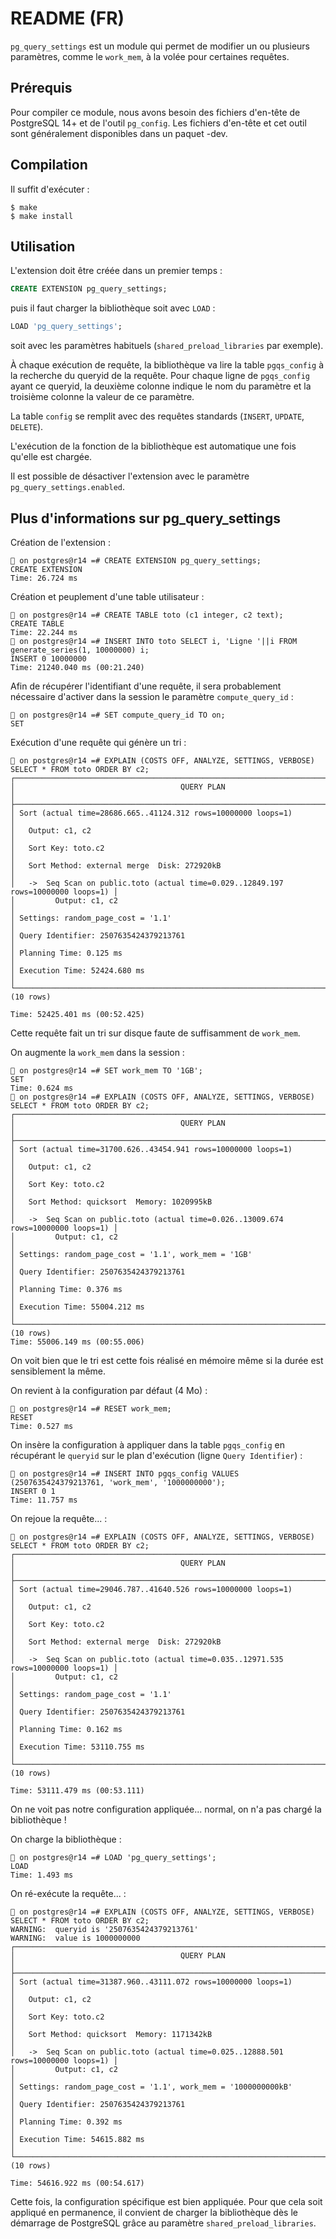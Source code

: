 README (FR)
===========

`pg_query_settings` est un module qui permet de modifier un ou plusieurs
paramètres, comme le `work_mem`, à la volée pour certaines requêtes.

Prérequis
----------

Pour compiler ce module, nous avons besoin des fichiers d'en-tête de PostgreSQL
14+ et de l'outil `pg_config`. Les fichiers d'en-tête et cet outil sont
généralement disponibles dans un paquet -dev.

Compilation
-----------

Il suffit d'exécuter :

```
$ make
$ make install
```

Utilisation
-----------

L'extension doit être créée dans un premier temps :

```sql
CREATE EXTENSION pg_query_settings;
```

puis il faut charger la bibliothèque soit avec `LOAD` :

```sql
LOAD 'pg_query_settings';
```

soit avec les paramètres habituels (`shared_preload_libraries` par exemple).

À chaque exécution de requête, la bibliothèque va lire la table `pgqs_config` à
la recherche du queryid de la requête. Pour chaque ligne de `pgqs_config` ayant
ce queryid, la deuxième colonne indique le nom du paramètre et la troisième
colonne la valeur de ce paramètre.

La table `config` se remplit avec des requêtes standards (`INSERT`, `UPDATE`,
`DELETE`).

L'exécution de la fonction de la bibliothèque est automatique une fois qu'elle
est chargée.

Il est possible de désactiver l'extension avec le paramètre
`pg_query_settings.enabled`.

Plus d'informations sur pg_query_settings
-----------------------------------------

Création de l'extension :

```
🐘 on postgres@r14 =# CREATE EXTENSION pg_query_settings;
CREATE EXTENSION
Time: 26.724 ms
```

Création et peuplement d'une table utilisateur :

```
🐘 on postgres@r14 =# CREATE TABLE toto (c1 integer, c2 text);
CREATE TABLE
Time: 22.244 ms
🐘 on postgres@r14 =# INSERT INTO toto SELECT i, 'Ligne '||i FROM generate_series(1, 10000000) i;
INSERT 0 10000000
Time: 21240.040 ms (00:21.240)
```

Afin de récupérer l'identifiant d'une requête, il sera probablement nécessaire
d'activer dans la session le paramètre `compute_query_id` :

```
🐘 on postgres@r14 =# SET compute_query_id TO on;
SET
```

Exécution d'une requête qui génère un tri :

```
🐘 on postgres@r14 =# EXPLAIN (COSTS OFF, ANALYZE, SETTINGS, VERBOSE) SELECT * FROM toto ORDER BY c2;
┌────────────────────────────────────────────────────────────────────────────────────┐
│                                     QUERY PLAN                                     │
├────────────────────────────────────────────────────────────────────────────────────┤
│ Sort (actual time=28686.665..41124.312 rows=10000000 loops=1)                      │
│   Output: c1, c2                                                                   │
│   Sort Key: toto.c2                                                                │
│   Sort Method: external merge  Disk: 272920kB                                      │
│   ->  Seq Scan on public.toto (actual time=0.029..12849.197 rows=10000000 loops=1) │
│         Output: c1, c2                                                             │
│ Settings: random_page_cost = '1.1'                                                 │
│ Query Identifier: 2507635424379213761                                              │
│ Planning Time: 0.125 ms                                                            │
│ Execution Time: 52424.680 ms                                                       │
└────────────────────────────────────────────────────────────────────────────────────┘
(10 rows)

Time: 52425.401 ms (00:52.425)
```

Cette requête fait un tri sur disque faute de suffisamment de `work_mem`.

On augmente la `work_mem` dans la session :

```
🐘 on postgres@r14 =# SET work_mem TO '1GB';
SET
Time: 0.624 ms
🐘 on postgres@r14 =# EXPLAIN (COSTS OFF, ANALYZE, SETTINGS, VERBOSE) SELECT * FROM toto ORDER BY c2;
┌────────────────────────────────────────────────────────────────────────────────────┐
│                                     QUERY PLAN                                     │
├────────────────────────────────────────────────────────────────────────────────────┤
│ Sort (actual time=31700.626..43454.941 rows=10000000 loops=1)                      │
│   Output: c1, c2                                                                   │
│   Sort Key: toto.c2                                                                │
│   Sort Method: quicksort  Memory: 1020995kB                                        │
│   ->  Seq Scan on public.toto (actual time=0.026..13009.674 rows=10000000 loops=1) │
│         Output: c1, c2                                                             │
│ Settings: random_page_cost = '1.1', work_mem = '1GB'                               │
│ Query Identifier: 2507635424379213761                                              │
│ Planning Time: 0.376 ms                                                            │
│ Execution Time: 55004.212 ms                                                       │
└────────────────────────────────────────────────────────────────────────────────────┘
(10 rows)
Time: 55006.149 ms (00:55.006)
```

On voit bien que le tri est cette fois réalisé en mémoire même si la durée
est sensiblement la même.

On revient à la configuration par défaut (4 Mo) :

```
🐘 on postgres@r14 =# RESET work_mem;
RESET
Time: 0.527 ms
```

On insère la configuration à appliquer dans la table `pgqs_config` en récupérant
le `queryid` sur le plan d'exécution (ligne `Query Identifier`) :

```
🐘 on postgres@r14 =# INSERT INTO pgqs_config VALUES (2507635424379213761, 'work_mem', '1000000000');
INSERT 0 1
Time: 11.757 ms
```

On rejoue la requête... :

```
🐘 on postgres@r14 =# EXPLAIN (COSTS OFF, ANALYZE, SETTINGS, VERBOSE) SELECT * FROM toto ORDER BY c2;
┌────────────────────────────────────────────────────────────────────────────────────┐
│                                     QUERY PLAN                                     │
├────────────────────────────────────────────────────────────────────────────────────┤
│ Sort (actual time=29046.787..41640.526 rows=10000000 loops=1)                      │
│   Output: c1, c2                                                                   │
│   Sort Key: toto.c2                                                                │
│   Sort Method: external merge  Disk: 272920kB                                      │
│   ->  Seq Scan on public.toto (actual time=0.035..12971.535 rows=10000000 loops=1) │
│         Output: c1, c2                                                             │
│ Settings: random_page_cost = '1.1'                                                 │
│ Query Identifier: 2507635424379213761                                              │
│ Planning Time: 0.162 ms                                                            │
│ Execution Time: 53110.755 ms                                                       │
└────────────────────────────────────────────────────────────────────────────────────┘
(10 rows)

Time: 53111.479 ms (00:53.111)
```

On ne voit pas notre configuration appliquée...  normal, on n'a pas chargé la
bibliothèque !

On charge la bibliothèque :

```
🐘 on postgres@r14 =# LOAD 'pg_query_settings';
LOAD
Time: 1.493 ms
```

On ré-exécute la requête... :

```
🐘 on postgres@r14 =# EXPLAIN (COSTS OFF, ANALYZE, SETTINGS, VERBOSE) SELECT * FROM toto ORDER BY c2;
WARNING:  queryid is '2507635424379213761'
WARNING:  value is 1000000000
┌────────────────────────────────────────────────────────────────────────────────────┐
│                                     QUERY PLAN                                     │
├────────────────────────────────────────────────────────────────────────────────────┤
│ Sort (actual time=31387.960..43111.072 rows=10000000 loops=1)                      │
│   Output: c1, c2                                                                   │
│   Sort Key: toto.c2                                                                │
│   Sort Method: quicksort  Memory: 1171342kB                                        │
│   ->  Seq Scan on public.toto (actual time=0.025..12888.501 rows=10000000 loops=1) │
│         Output: c1, c2                                                             │
│ Settings: random_page_cost = '1.1', work_mem = '1000000000kB'                      │
│ Query Identifier: 2507635424379213761                                              │
│ Planning Time: 0.392 ms                                                            │
│ Execution Time: 54615.882 ms                                                       │
└────────────────────────────────────────────────────────────────────────────────────┘
(10 rows)

Time: 54616.922 ms (00:54.617)
```

Cette fois, la configuration spécifique est bien appliquée. Pour que cela soit
appliqué en permanence, il convient de charger la bibliothèque dès le démarrage
de PostgreSQL grâce au paramètre `shared_preload_libraries`.

